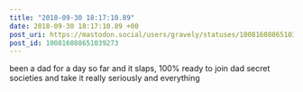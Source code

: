 ```yaml
---
title: "2018-09-30 18:17:10.89"
date: 2018-09-30 18:17:10.89 +00
post_uri: https://mastodon.social/users/gravely/statuses/100816088651039273
post_id: 100816088651039273
---
```

been a dad for a day so far and it slaps, 100% ready to join dad secret societies and take it really seriously and everything


